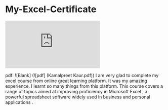 # My-Excel-Certificate
![Kamalpreet Kaur.pdf](https://github.com/user-attachments/files/16321033/Kamalpreet.Kaur.pdf)

pdf:
![Blank] (![pdf] (Kamalpreet Kaur.pdf))
I am very glad to complete my excel course from online great learning platform.
It was my amazing experience. I learnt so many things from this platform.
This course covers a range of topics aimed at improving proficiency in Microsoft Excel ,
a powerful spreadsheet software widely used in business and personal applications .
